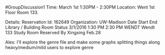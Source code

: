 #GroupDiscussion1
Time: March 1st 1:30PM - 2:30PM 
Location: Went 1st Floor Room 133.

Details:
Reservation Id: 162649
Organization: UW-Madison
Date	Start	End	Library / Building	Room	Status
3/1/2016	1:30 PM	2:30 PM	WENDT	Wendt 133 Study Room	Reserved
By Xingxing Feb.28

Alex:
I'll explore the genre file and make some graphs splitting things along heavy/medium/mild users to explore genre